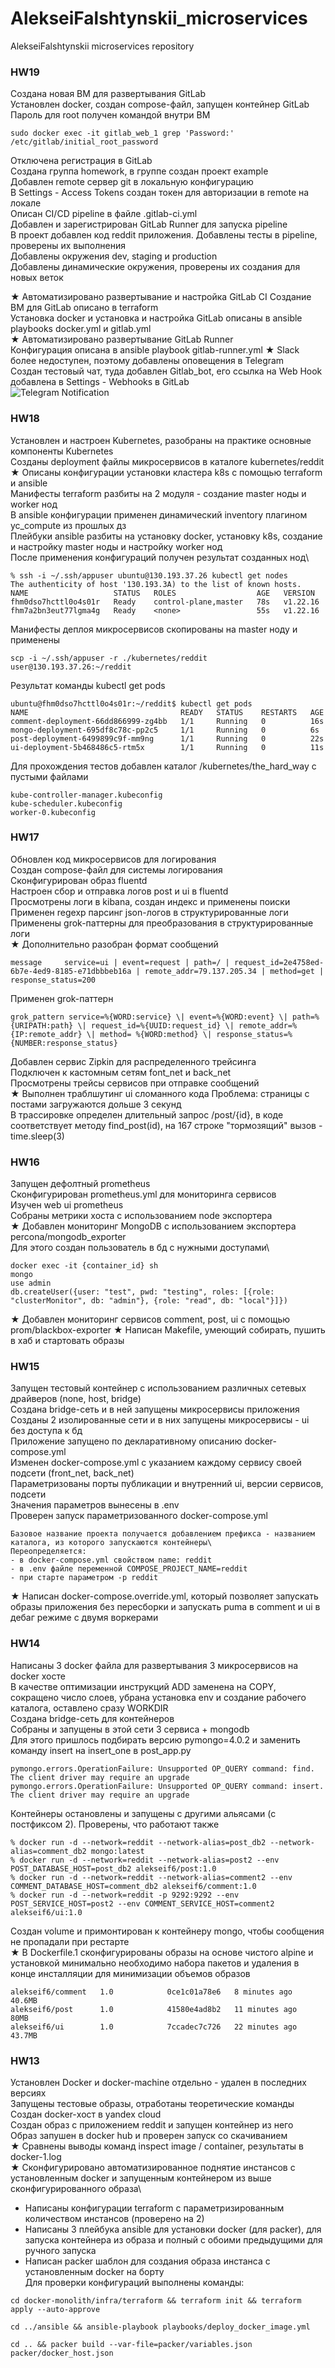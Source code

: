 # AlekseiFalshtynskii_microservices
AlekseiFalshtynskii microservices repository

### HW19
Создана новая ВМ для развертывания GitLab\
Установлен docker, создан compose-файл, запущен контейнер GitLab\
Пароль для root получен командой внутри ВМ
```
sudo docker exec -it gitlab_web_1 grep 'Password:' /etc/gitlab/initial_root_password
```
Отключена регистрация в GitLab\
Создана группа homework, в группе создан проект example\
Добавлен remote сервер git в локальную конфигурацию\
В Settings - Access Tokens создан токен для авторизации в remote на локале\
Описан CI/CD pipeline в файле .gitlab-ci.yml\
Добавлен и зарегистрирован GitLab Runner для запуска pipeline\
В проект добавлен код reddit приложения. Добавлены тесты в pipeline, проверены их выполнения\
Добавлены окружения dev, staging и production\
Добавлены динамические окружения, проверены их создания для новых веток

★ Автоматизировано развертывание и настройка GitLab CI
Создание ВМ для GitLab описано в terraform\
Установка docker и установка и настройка GitLab описаны в ansible playbooks docker.yml и gitlab.yml\
★ Автоматизировано развертывание GitLab Runner\
Конфигурация описана в ansible playbook gitlab-runner.yml
★ Slack более недоступен, поэтому добавлены оповещения в Telegram\
Создан тестовый чат, туда добавлен Gitlab_bot, его ссылка на Web Hook добавлена в Settings - Webhooks в GitLab\
![Telegram Notification](https://downloader.disk.yandex.ru/preview/609157a5fb526a128def8db932fa7f7edd22d4699bc6123aa8217558a2f34b12/64335c0b/p7rNy0Hui4UnxOyB2He5Iopah7AN2z_LXrk1jlB8K4OSlqQgSs7chKFONp8uMK1g8gT4zC1KQOKF1bn3vozcWQ%3D%3D?uid=0&filename=Screen%20Shot%202023-04-09%20at%2023.15.41.png&disposition=inline&hash=&limit=0&content_type=image%2Fpng&owner_uid=0&tknv=v2&size=2048x2048)

### HW18
Установлен и настроен Kubernetes, разобраны на практике основные компоненты Kubernetes\
Созданы deployment файлы микросервисов в каталоге kubernetes/reddit\
★ Описаны конфигурации установки кластера k8s с помощью terraform и ansible\
Манифесты terraform разбиты на 2 модуля - создание master ноды и worker нод\
В ansible конфигурации применен динамический inventory плагином yc_compute из прошлых дз\
Плейбуки ansible разбиты на установку docker, установку k8s, создание и настройку master ноды и настройку worker нод\
После применения конфигураций получен результат созданных нод\
```
% ssh -i ~/.ssh/appuser ubuntu@130.193.37.26 kubectl get nodes
The authenticity of host '130.193.3A) to the list of known hosts.
NAME                   STATUS   ROLES                  AGE   VERSION
fhm0dso7hcttl0o4s01r   Ready    control-plane,master   78s   v1.22.16
fhm7a2bn3eut77lgma4g   Ready    <none>                 55s   v1.22.16
```
Манифесты деплоя микросервисов скопированы на master ноду и применены
```
scp -i ~/.ssh/appuser -r ./kubernetes/reddit user@130.193.37.26:~/reddit
```
Результат команды kubectl get pods
```
ubuntu@fhm0dso7hcttl0o4s01r:~/reddit$ kubectl get pods
NAME                                  READY   STATUS    RESTARTS   AGE
comment-deployment-66dd866999-zg4bb   1/1     Running   0          16s
mongo-deployment-695df8c78c-pp2c5     1/1     Running   0          6s
post-deployment-6499899c9f-mm9ng      1/1     Running   0          22s
ui-deployment-5b468486c5-rtm5x        1/1     Running   0          11s
```
Для прохождения тестов добавлен каталог /kubernetes/the_hard_way с пустыми файлами
```
kube-controller-manager.kubeconfig
kube-scheduler.kubeconfig
worker-0.kubeconfig
```

### HW17
Обновлен код микросервисов для логирования\
Создан compose-файл для системы логирования\
Сконфигурирован образ fluentd\
Настроен сбор и отправка логов post и ui в fluentd\
Просмотрены логи в kibana, создан индекс и применены поиски\
Применен regexp парсинг json-логов в структурированные логи\
Применены grok-паттерны для преобразования в структурированные логи\
★ Дополнительно разобран формат сообщений
```
message     service=ui | event=request | path=/ | request_id=2e4758ed-6b7e-4ed9-8185-e71dbbbeb16a | remote_addr=79.137.205.34 | method=get | response_status=200
```
Применен grok-паттерн
```
grok_pattern service=%{WORD:service} \| event=%{WORD:event} \| path=%{URIPATH:path} \| request_id=%{UUID:request_id} \| remote_addr=%{IP:remote_addr} \| method= %{WORD:method} \| response_status=%{NUMBER:response_status}
```
Добавлен сервис Zipkin для распределенного трейсинга\
Подключен к кастомным сетям font_net и back_net\
Просмотрены трейсы сервисов при отправке сообщений\
★ Выполнен траблшутинг ui сломанного кода
Проблема: страницы с постами загружаются дольше 3 секунд\
В трассировке определен длительный запрос /post/{id}, в коде соответствует методу find_post(id), на 167 строке "тормозящий" вызов - time.sleep(3)

### HW16
Запущен дефолтный prometheus\
Сконфигурирован prometheus.yml для мониторинга сервисов\
Изучен web ui prometheus\
Собраны метрики хоста с использованием node экспортера\
★ Добавлен мониторинг MongoDB с использованием экспортера percona/mongodb_exporter\
Для этого создан пользователь в бд с нужными доступами\
```
docker exec -it {container_id} sh
mongo
use admin
db.createUser({user: "test", pwd: "testing", roles: [{role: "clusterMonitor", db: "admin"}, {role: "read", db: "local"}]})
```
★ Добавлен мониторинг сервисов comment, post, ui с помощью prom/blackbox-exporter
★ Написан Makefile, умеющий собирать, пушить в хаб и стартовать образы

### HW15
Запущен тестовый контейнер с использованием различных сетевых драйверов (none, host, bridge)\
Создана bridge-сеть и в ней запущены микросервисы приложения\
Созданы 2 изолированные сети и в них запущены микросервисы - ui без доступа к бд\
Приложение запущено по декларативному описанию docker-compose.yml\
Изменен docker-compose.yml с указанием каждому сервису своей подсети (front_net, back_net)\
Параметризованы порты публикации и внутренний ui, версии сервисов, подсети\
Значения параметров вынесены в .env\
Проверен запуск параметризованного docker-compose.yml
```
Базовое название проекта получается добавлением префикса - названием каталога, из которого запускаются контейнеры\
Переопределяется:
- в docker-compose.yml свойством name: reddit
- в .env файле переменной COMPOSE_PROJECT_NAME=reddit
- при старте параметром -p reddit
```
★ Написан docker-compose.override.yml, который позволяет запускать образы приложения без пересборки и запускать puma в comment и ui в дебаг режиме с двумя воркерами

### HW14
Написаны 3 docker файла для развертывания 3 микросервисов на docker хосте\
В качестве оптимизации инструкций ADD заменена на COPY, сокращено число слоев, убрана установка env и создание рабочего каталога, оставлено сразу WORKDIR\
Создана bridge-сеть для контейнеров\
Собраны и запущены в этой сети 3 сервиса + mongodb\
Для этого пришлось подбирать версию pymongo=4.0.2 и заменить команду insert на insert_one в post_app.py
```
pymongo.errors.OperationFailure: Unsupported OP_QUERY command: find. The client driver may require an upgrade
pymongo.errors.OperationFailure: Unsupported OP_QUERY command: insert. The client driver may require an upgrade
```
Контейнеры остановлены и запущены с другими альясами (с постфиксом 2). Проверены, что работают также
```
% docker run -d --network=reddit --network-alias=post_db2 --network-alias=comment_db2 mongo:latest
% docker run -d --network=reddit --network-alias=post2 --env POST_DATABASE_HOST=post_db2 alekseif6/post:1.0
% docker run -d --network=reddit --network-alias=comment2 --env COMMENT_DATABASE_HOST=comment_db2 alekseif6/comment:1.0
% docker run -d --network=reddit -p 9292:9292 --env POST_SERVICE_HOST=post2 --env COMMENT_SERVICE_HOST=comment2 alekseif6/ui:1.0
```
Создан volume и примонтирован к контейнеру mongo, чтобы сообщения не пропадали при рестарте\
★ В Dockerfile.1 сконфигурированы образы на основе чистого alpine и установкой минимально необходимо набора пакетов и удаления в конце инсталляции для минимизации объемов образов
```
alekseif6/comment   1.0            0ce1c01a78e6   8 minutes ago    40.6MB
alekseif6/post      1.0            41580e4ad8b2   11 minutes ago   80MB
alekseif6/ui        1.0            7ccadec7c726   22 minutes ago   43.7MB
```

### HW13
Установлен Docker и docker-machine отдельно - удален в последних версиях\
Запущены тестовые образы, отработаны теоретические команды\
Создан docker-хост в yandex cloud\
Создан образ с приложением reddit и запущен контейнер из него\
Образ запушен в docker hub и проверен запуск со скачиванием\
★ Сравнены выводы команд inspect image / container, результаты в docker-1.log\
★ Сконфигурировано автоматизированное поднятие инстансов с установленным docker и запущенным контейнером из выше сконфигурированного образа\
- Написаны конфигурации terraform с параметризированным количеством инстансов (проверено на 2)
- Написаны 3 плейбука ansible для установки docker (для packer), для запуска контейнера из образа и полный с обоими предыдущими для ручного запуска
- Написан packer шаблон для создания образа инстанса с установленным docker на борту\
Для проверки конфигураций выполнены команды:
```
cd docker-monolith/infra/terraform && terraform init && terraform apply --auto-approve
```
```
cd ../ansible && ansible-playbook playbooks/deploy_docker_image.yml
```
```
cd .. && packer build --var-file=packer/variables.json packer/docker_host.json
```
